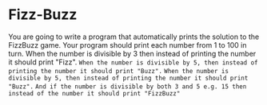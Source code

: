 # Fizz-Buzz
You are going to write a program that automatically prints the solution to the FizzBuzz game.  Your program should print each number from 1 to 100 in turn.  When the number is divisible by 3 then instead of printing the number it should print "Fizz".  `When the number is divisible by 5, then instead of printing the number it should print "Buzz".`  `When the number is divisible by 5, then instead of printing the number it should print "Buzz".`    `And if the number is divisible by both 3 and 5 e.g. 15 then instead of the number it should print "FizzBuzz"`
